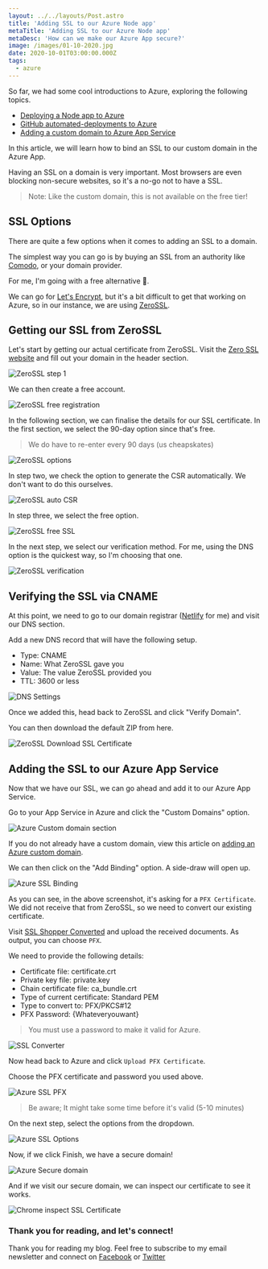 ```yaml
---
layout: ../../layouts/Post.astro
title: 'Adding SSL to our Azure Node app'
metaTitle: 'Adding SSL to our Azure Node app'
metaDesc: 'How can we make our Azure App secure?'
image: /images/01-10-2020.jpg
date: 2020-10-01T03:00:00.000Z
tags:
  - azure
---
```

So far, we had some cool introductions to Azure, exploring the following topics.

- [Deploying a Node app to Azure](https://daily-dev-tips.com/posts/deploying-a-node-app-to-azure/)
- [GitHub automated-deployments to Azure](https://daily-dev-tips.com/posts/github-automated-deployments-to-azure/)
- [Adding a custom domain to Azure App Service](https://daily-dev-tips.com/posts/adding-a-custom-domain-to-azure-app-service/)

In this article, we will learn how to bind an SSL to our custom domain in the Azure App.

Having an SSL on a domain is very important. Most browsers are even blocking non-secure websites, so it's a no-go not to have a SSL.

> Note: Like the custom domain, this is not available on the free tier!

## SSL Options

There are quite a few options when it comes to adding an SSL to a domain.

The simplest way you can go is by buying an SSL from an authority like [Comodo](https://comodosslstore.com/), or your domain provider.

For me, I'm going with a free alternative 💸.

We can go for [Let's Encrypt](https://letsencrypt.org/), but it's a bit difficult to get that working on Azure, so in our instance, we are using [ZeroSSL](https://zerossl.com/).

## Getting our SSL from ZeroSSL

Let's start by getting our actual certificate from ZeroSSL.
Visit the [Zero SSL website](https://zerossl.com/) and fill out your domain in the header section.

![ZeroSSL step 1](https://cdn.hashnode.com/res/hashnode/image/upload/v1600930220499/b4jQ0prRW.png)

We can then create a free account.

![ZeroSSL free registration](https://cdn.hashnode.com/res/hashnode/image/upload/v1600930280522/qihVIhbjq.png)

In the following section, we can finalise the details for our SSL certificate. In the first section, we select the 90-day option since that's free.

> We do have to re-enter every 90 days (us cheapskates)

![ZeroSSL options](https://cdn.hashnode.com/res/hashnode/image/upload/v1600930373551/ITkXTRsZf.png)

In step two, we check the option to generate the CSR automatically. We don't want to do this ourselves.

![ZeroSSL auto CSR](https://cdn.hashnode.com/res/hashnode/image/upload/v1600930453408/gILMHPFCy.png)

In step three, we select the free option.

![ZeroSSL free SSL](https://cdn.hashnode.com/res/hashnode/image/upload/v1600930496627/wUKqgLFs8.png)

In the next step, we select our verification method. For me, using the DNS option is the quickest way, so I'm choosing that one.

![ZeroSSL verification](https://cdn.hashnode.com/res/hashnode/image/upload/v1600930562411/9hgTqQGUm.png)

## Verifying the SSL via CNAME

At this point, we need to go to our domain registrar ([Netlify](https://netlify.com/) for me) and visit our DNS section.

Add a new DNS record that will have the following setup.

- Type: CNAME
- Name: What ZeroSSL gave you
- Value: The value ZeroSSL provided you
- TTL: 3600 or less

![DNS Settings](https://cdn.hashnode.com/res/hashnode/image/upload/v1600930707038/3PFVhEsdw.png)

Once we added this, head back to ZeroSSL and click "Verify Domain".

You can then download the default ZIP from here.

![ZeroSSL Download SSL Certificate](https://cdn.hashnode.com/res/hashnode/image/upload/v1600930842445/vO83oSACu.png)

## Adding the SSL to our Azure App Service

Now that we have our SSL, we can go ahead and add it to our Azure App Service.

Go to your App Service in Azure and click the "Custom Domains" option.

![Azure Custom domain section](https://cdn.hashnode.com/res/hashnode/image/upload/v1600931131521/eF5xCOzLX.png)

If you do not already have a custom domain, view this article on [adding an Azure custom domain]((https://daily-dev-tips.com/posts/adding-a-custom-domain-to-azure-app-service/)).

We can then click on the "Add Binding" option. A side-draw will open up.

![Azure SSL Binding](https://cdn.hashnode.com/res/hashnode/image/upload/v1600931211553/XPm9vNSE1.png)

As you can see, in the above screenshot, it's asking for a `PFX Certificate`. 
We did not receive that from ZeroSSL, so we need to convert our existing certificate.

Visit [SSL Shopper Converted](https://www.sslshopper.com/ssl-converter.html) and upload the received documents.
As output, you can choose `PFX`.

We need to provide the following details:

- Certificate file: certificate.crt
- Private key file: private.key
- Chain certificate file: ca_bundle.crt
- Type of current certificate: Standard PEM
- Type to convert to: PFX/PKCS#12
- PFX Password: {Whateveryouwant} 

> You must use a password to make it valid for Azure.

![SSL Converter](https://cdn.hashnode.com/res/hashnode/image/upload/v1600931371539/u9kymnp4r.png)

Now head back to Azure and click `Upload PFX Certificate`.

Choose the PFX certificate and password you used above.

![Azure SSL PFX](https://cdn.hashnode.com/res/hashnode/image/upload/v1600931633226/2WQEdxuuh.png)

> Be aware; It might take some time before it's valid (5-10 minutes)

On the next step, select the options from the dropdown.

![Azure SSL Options](https://cdn.hashnode.com/res/hashnode/image/upload/v1600931726986/aTRR6LG_n.png)

Now, if we click Finish, we have a secure domain!

![Azure Secure domain](https://cdn.hashnode.com/res/hashnode/image/upload/v1600931777307/HPa9MwjV6.png)

And if we visit our secure domain, we can inspect our certificate to see it works.

![Chrome inspect SSL Certificate](https://cdn.hashnode.com/res/hashnode/image/upload/v1600931821877/s-Mulc-i9.png)

### Thank you for reading, and let's connect!

Thank you for reading my blog. Feel free to subscribe to my email newsletter and connect on [Facebook](https://www.facebook.com/DailyDevTipsBlog) or [Twitter](https://twitter.com/DailyDevTips1)
